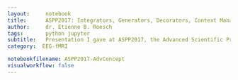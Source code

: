 ```yaml
---
layout:     notebook
title:      ASPP2017: Integrators, Generators, Decorators, Context Managers, and other fun stuff to handle data properly
author:     dr. Etienne B. Roesch
tags: 		python jupyter
subtitle:   Presentation I gave at ASPP2017, the Advanced Scientific Programming in Python summer school (https://python.g-node.org).
category:  EEG-fMRI

notebookfilename: ASPP2017-AdvConcept
visualworkflow: false
---
```


